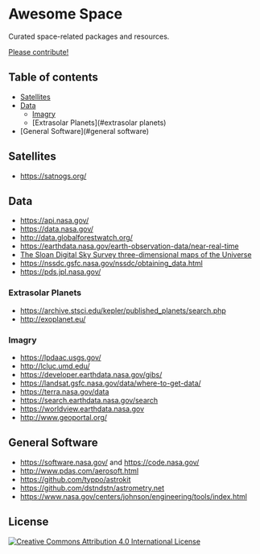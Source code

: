 # Awesome Space

Curated space-related packages and resources.

[Please contribute!](CONTRIBUTING.md)

## Table of contents

* [Satellites](#satellites)
* [Data](#data)
  * [Imagry](#imagry)
  * [Extrasolar Planets](#extrasolar planets)
* [General Software](#general software)

## Satellites

* https://satnogs.org/

## Data

* https://api.nasa.gov/
* https://data.nasa.gov/
* http://data.globalforestwatch.org/
* https://earthdata.nasa.gov/earth-observation-data/near-real-time
* [The Sloan Digital Sky Survey three-dimensional maps of the Universe](https://www.sdss.org/)
* https://nssdc.gsfc.nasa.gov/nssdc/obtaining_data.html
* https://pds.jpl.nasa.gov/

### Extrasolar Planets

* https://archive.stsci.edu/kepler/published_planets/search.php
* http://exoplanet.eu/

### Imagry

* https://lpdaac.usgs.gov/
* http://lcluc.umd.edu/
* https://developer.earthdata.nasa.gov/gibs/
* https://landsat.gsfc.nasa.gov/data/where-to-get-data/
* https://terra.nasa.gov/data
* https://search.earthdata.nasa.gov/search
* https://worldview.earthdata.nasa.gov
* http://www.geoportal.org/


## General Software

* https://software.nasa.gov/ and https://code.nasa.gov/
* http://www.pdas.com/aerosoft.html
* https://github.com/typpo/astrokit
* https://github.com/dstndstn/astrometry.net
* https://www.nasa.gov/centers/johnson/engineering/tools/index.html

## License

[![Creative Commons Attribution 4.0 International License](https://i.creativecommons.org/l/by/4.0/80x15.png)](http://creativecommons.org/licenses/by/4.0/)
